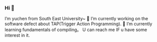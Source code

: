 ### Hi 👋

I’m yuchen from South East University~
🔭 I’m currently working on the software defect about TAP(Trigger Action Programming).
🌱 I’m currently learning fundamentals of compiling。
U can reach me IF u have some interest in it.


<!--
**overeverything/overeverything** is a ✨ _special_ ✨ repository because its `README.md` (this file) appears on your GitHub profile.

Here are some ideas to get you started:

- 🔭 I’m currently working on ...
- 🌱 I’m currently learning ...
- 👯 I’m looking to collaborate on ...
- 🤔 I’m looking for help with ...
- 💬 Ask me about ...
- 📫 How to reach me: ...
- 😄 Pronouns: ...
- ⚡ Fun fact: ...
-->
